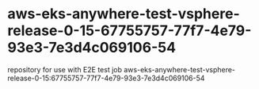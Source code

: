 # aws-eks-anywhere-test-vsphere-release-0-15-67755757-77f7-4e79-93e3-7e3d4c069106-54
repository for use with E2E test job aws-eks-anywhere-test-vsphere-release-0-15:67755757-77f7-4e79-93e3-7e3d4c069106-54

